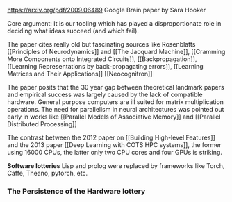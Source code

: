 https://arxiv.org/pdf/2009.06489
Google Brain paper by Sara Hooker

Core argument: It is our tooling which has played a disproportionate role in deciding what ideas succeed (and which fail).

The paper cites really old but fascinating sources like Rosenblatts [[Principles of Neurodynamics]] and [[The Jacquard Machine]], [[Cramming More Components onto Integrated Circuits]], [[Backpropagation]], [[Learning Representations by back-propagating errors]], [[Learning Matrices and Their Applications]]
[[Neocognitron]]

The paper posits that the 30 year gap between theoretical landmark papers and empirical success was largely caused by the lack of compatible hardware. 
General purpose computers are ill suited for matrix multiplication operations.
The need for parallelism in neural architectures was pointed out early in works like [[Parallel Models of Associative Memory]] and [[Parallel Distributed Processing]]

The contrast between the 2012 paper on [[Building High-level Features]] and the 2013 paper [[Deep Learning with COTS HPC systems]], the former using 16000 CPUs, the latter only two CPU cores and four GPUs is striking. 

**Software lotteries**
Lisp and prolog were replaced by frameworks like Torch, Caffe, Theano, pytorch, etc.

### The Persistence of the Hardware lottery
